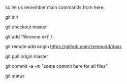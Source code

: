 so let us remember main commands from here:

git init 

git checkout master

git add 'filename.ext' / .

git remote add origin https://github.com/zenmudd/daxx

git pull origin master

git commit -a -m "some commit here for all files"

git status

